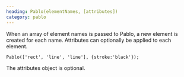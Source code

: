 ```yaml
--- 
heading: Pablo(elementNames, [attributes])
category: pablo
---
```


When an array of element names is passed to Pablo, a new element is created for each name. Attributes can optionally be applied to each element.

    Pablo(['rect', 'line', 'line'], {stroke:'black'});

The attributes object is optional.